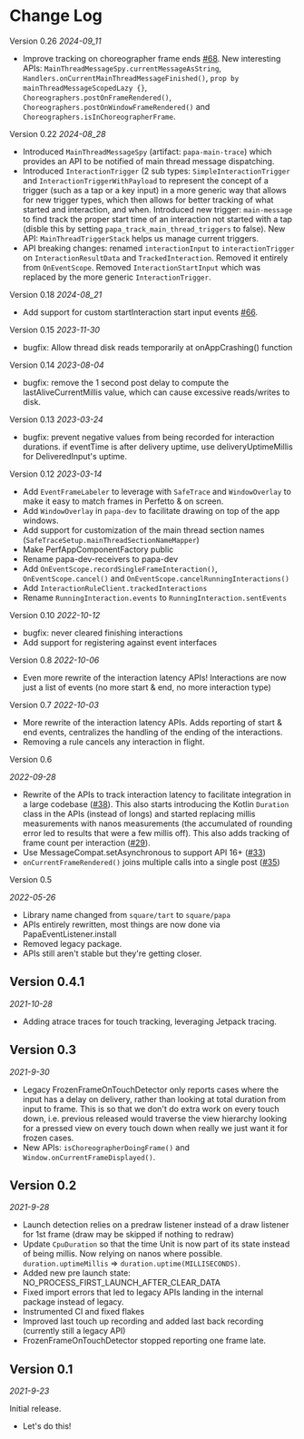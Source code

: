 Change Log
==========

Version 0.26
_2024-09_11_

* Improve tracking on choreographer frame ends [#68](https://github.com/square/papa/pull/68). New interesting APIs: `MainThreadMessageSpy.currentMessageAsString`, `Handlers.onCurrentMainThreadMessageFinished()`, `prop by mainThreadMessageScopedLazy {}`, `Choreographers.postOnFrameRendered()`, `Choreographers.postOnWindowFrameRendered()` and `Choreographers.isInChoreographerFrame`.

Version 0.22
_2024-08_28_

* Introduced `MainThreadMessageSpy` (artifact: `papa-main-trace`) which provides an API to be notified of main thread message dispatching.
* Introduced `InteractionTrigger` (2 sub types: `SimpleInteractionTrigger` and `InteractionTriggerWithPayload` to represent the concept of a trigger (such as a tap or a key input) in a more generic way that allows for new trigger types, which then allows for better tracking of what started and interaction, and when. Introduced new trigger: `main-message` to find track the proper start time of an interaction not started with a tap (disble this by setting `papa_track_main_thread_triggers` to false). New API: `MainThreadTriggerStack` helps us manage current triggers.
* API breaking changes: renamed `interactionInput` to `interactionTrigger` on `InteractionResultData` and `TrackedInteraction`. Removed it entirely from `OnEventScope`. Removed `InteractionStartInput` which was replaced by the more generic `InteractionTrigger`.

Version 0.18
_2024-08_21_

* Add support for custom startInteraction start input events [#66](https://github.com/square/papa/pull/66).

Version 0.15
_2023-11-30_

* bugfix: Allow thread disk reads temporarily at onAppCrashing() function

Version 0.14
_2023-08-04_

* bugfix: remove the 1 second post delay to compute the lastAliveCurrentMillis value, which can cause excessive reads/writes to disk.

Version 0.13
_2023-03-24_

* bugfix: prevent negative values from being recorded for interaction durations. if eventTime is after delivery uptime, use deliveryUptimeMillis for DeliveredInput's uptime.

Version 0.12
_2023-03-14_

* Add `EventFrameLabeler` to leverage with `SafeTrace` and `WindowOverlay` to make it easy to match frames in Perfetto & on screen.
* Add `WindowOverlay` in `papa-dev` to facilitate drawing on top of the app windows.
* Add support for customization of the main thread section names (`SafeTraceSetup.mainThreadSectionNameMapper`)
* Make PerfAppComponentFactory public
* Rename papa-dev-receivers to papa-dev
* Add `OnEventScope.recordSingleFrameInteraction()`, `OnEventScope.cancel()` and `OnEventScope.cancelRunningInteractions()`
* Add `InteractionRuleClient.trackedInteractions`
* Rename `RunningInteraction.events` to `RunningInteraction.sentEvents`

Version 0.10
_2022-10-12_

* bugfix: never cleared finishing interactions
* Add support for registering against event interfaces

Version 0.8
_2022-10-06_

* Even more rewrite of the interaction latency APIs! Interactions are now just a list of events (no more start & end, no more interaction type)

Version 0.7
_2022-10-03_

* More rewrite of the interaction latency APIs. Adds reporting of start & end events, centralizes the handling of the ending of the interactions.
* Removing a rule cancels any interaction in flight.

Version 0.6

_2022-09-28_

* Rewrite of the APIs to track interaction latency to facilitate integration in a large codebase ([#38](https://github.com/square/papa/pull/38)). This also starts introducing the Kotlin `Duration` class in the APIs (instead of longs) and started replacing millis measurements with nanos measurements (the accumulated of rounding error led to results that were a few millis off). This also adds tracking of frame count per interaction ([#29](https://github.com/square/papa/issues/29)).
* Use MessageCompat.setAsynchronous to support API 16+ ([#33](https://github.com/square/papa/pull/33))
* `onCurrentFrameRendered()` joins multiple calls into a single post ([#35](https://github.com/square/papa/issues/35))

Version 0.5

_2022-05-26_

* Library name changed from `square/tart` to `square/papa`
* APIs entirely rewritten, most things are now done via PapaEventListener.install
* Removed legacy package.
* APIs still aren't stable but they're getting closer.

Version 0.4.1
-----------

_2021-10-28_

* Adding atrace traces for touch tracking, leveraging Jetpack tracing.

Version 0.3
-----------

_2021-9-30_

* Legacy FrozenFrameOnTouchDetector only reports cases where the input has a delay on delivery, rather than looking at total duration from input to frame. This is so that we don't do extra work on every touch down, i.e. previous released would traverse the view hierarchy looking for a pressed view on every touch down when really we just want it for frozen cases.
* New APIs: `isChoreographerDoingFrame()` and ` Window.onCurrentFrameDisplayed()`.

Version 0.2
-----------

_2021-9-28_


* Launch detection relies on a predraw listener instead of a draw listener for 1st frame (draw may be skipped if nothing to redraw)
* Update `CpuDuration` so that the time Unit is now part of its state instead of being millis. Now relying on nanos where possible. `duration.uptimeMillis` => `duration.uptime(MILLISECONDS)`.
* Added new pre launch state: NO_PROCESS_FIRST_LAUNCH_AFTER_CLEAR_DATA
* Fixed import errors that led to legacy APIs landing in the internal package instead of legacy.
* Instrumented CI and fixed flakes
* Improved last touch up recording and added last back recording (currently still a legacy API)
* FrozenFrameOnTouchDetector stopped reporting one frame late.

Version 0.1
-----------

_2021-9-23_

Initial release.

* Let's do this!